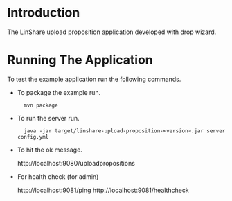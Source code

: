 # Introduction

The LinShare upload proposition application developed with drop wizard.

# Running The Application

To test the example application run the following commands.

* To package the example run.

        mvn package

* To run the server run.

        java -jar target/linshare-upload-proposition-<version>.jar server config.yml

* To hit the ok message.

	http://localhost:9080/uploadpropositions
	
* For health check (for admin)

	http://localhost:9081/ping
	http://localhost:9081/healthcheck
